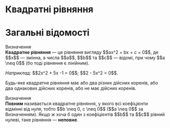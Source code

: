# Квадратні рівняння
# Загальні відомості

<div class="space">
<div class="eoz-wrap">
<span class="eoz">Визначення</span>
<div class="eoz-text">
<b>Квадратне рівняння</b> — це рівняння вигляду $$ax^2 + bx + c = 0$$, де $$x$$ — змінна, а числа $$a$$, $$b$$ та $$c$$ — відомі, при чому $$a \neq 0$$ (бо тоді рівняння є лінійним).
</div>
</div>
</div>

<p><i>Наприклад:</i> $$2x^2 + 5x -1 = 0$$; $$2 - 5x^2 = 0$$.</p>
<div class="space"></div>
<p>Будь-яке квадратне рівняння має або два різних дійсних коренів, або два однакових дійсних коренів, або не має дійсних коренів.</p>

<div class="space">
<div class="eoz-wrap">
<span class="eoz">Визначення</span>
<div class="eoz-text">
<b>Повним</b> називається квадратне рівняння, у якого всі коефіцієнти відмінні від нуля, тобто $$b \neq 0, c \neq 0$$ ($$a \neq 0$$ за Визначенням). Якщо ж хоча б один з коефіцієнтів $$b$$ та $$c$$ рівний нулеві, таке рівняння — <b>неповне</b>.
</div>
</div>
</div>

